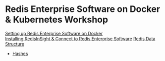 # Redis Enterprise Software on Docker & Kubernetes Workshop 

[Setting up Redis Enterprise Software on Docker](https://github.com/collabnix/redis/blob/master/docker/README.md)<br>
[Installing RedisInSight & Connect to Redis Enterprise Software](https://github.com/collabnix/redis/blob/master/docker/README.md#running-redinsight)
[Redis Data Structure]()
- [Hashes](https://github.com/collabnix/redis/blob/master/datastructure/hashes/README.md)



 
